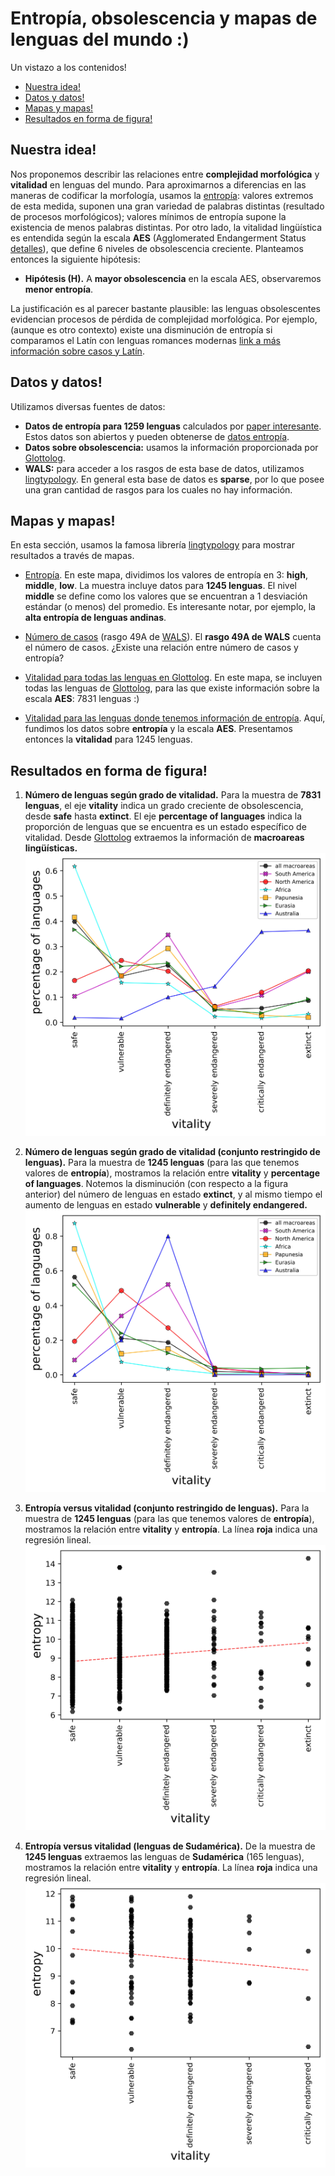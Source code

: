 # Entropía, obsolescencia y mapas de lenguas del mundo :)

Un vistazo a los contenidos!

  * [Nuestra idea!](#nuestra-idea)
  * [Datos y datos!](#datos-y-datos)
  * [Mapas y mapas!](#mapas-y-mapas)
  * [Resultados en forma de figura!](#resultados-en-forma-de-figura)

## Nuestra idea!
Nos proponemos describir las relaciones entre **complejidad morfológica** y **vitalidad** en lenguas del mundo. Para aproximarnos a diferencias en las maneras de codificar la morfología, usamos la [entropía](http://www.christianbentz.de/Papers/Bentz%20et%20al.%20(2017)%20The%20entropy%20of%20words.pdf): valores extremos de esta medida, suponen una gran variedad de palabras distintas (resultado de procesos morfológicos); valores mínimos de entropía supone la existencia de menos palabras distintas. Por otro lado, la vitalidad lingüística es entendida según la escala **AES** (Agglomerated Endangerment Status [detalles](https://glottolog.org/glottolog/glottologinformation)), que define 6 niveles de obsolescencia creciente. Planteamos entonces la siguiente hipótesis:

* **Hipótesis (H).** A **mayor obsolescencia** en la escala AES, observaremos **menor entropía**. 

La justificación es al parecer bastante plausible: las lenguas obsolescentes evidencian procesos de pérdida de complejidad morfológica. Por ejemplo,(aunque es otro contexto) existe una disminución de entropía si comparamos el Latín con lenguas romances modernas [link a más información sobre casos y Latín](https://www.aclweb.org/anthology/W16-4125.pdf). 

## Datos y datos!

Utilizamos diversas fuentes de datos:

* **Datos de entropía para 1259 lenguas** calculados por [paper interesante](http://www.christianbentz.de/Papers/Bentz%20et%20al.%20(2017)%20The%20entropy%20of%20words.pdf). Estos datos son abiertos y pueden obtenerse de [datos entropía](http://www.christianbentz.de/publications.html).
* **Datos sobre obsolescencia:** usamos la información proporcionada por [Glottolog](https://glottolog.org/meta/downloads). 
* **WALS:** para acceder a los rasgos de esta base de datos, utilizamos [lingtypology](https://github.com/OneAdder/lingtypology). En general esta base de datos es __sparse__, por lo que posee una gran cantidad de rasgos para los cuales no hay información. 

## Mapas y mapas!

En esta sección, usamos la famosa librería [lingtypology](https://github.com/OneAdder/lingtypology) para mostrar resultados a través de mapas. 

* [Entropía](./map_entropy.html). En este mapa, dividimos los valores de entropía en 3: **high**, **middle**, **low**. La muestra incluye datos para **1245 lenguas**. El nivel **middle** se define como los valores que se encuentran a 1 desviación estándar (o menos) del promedio. Es interesante notar, por ejemplo, la **alta entropía de lenguas andinas**. 

* [Número de casos](./map_entropy.html) (rasgo 49A de [WALS](https://wals.info/)). El **rasgo 49A de WALS** cuenta el número de casos. ¿Existe una relación entre número de casos y entropía? 

* [Vitalidad para todas las lenguas en Glottolog](./map_glottolog.html). En este mapa, se incluyen todas las lenguas de [Glottolog](https://glottolog.org), para las que existe información sobre la escala **AES**: 7831 lenguas :)

* [Vitalidad para las lenguas donde tenemos información de entropía](./map_entropy_glottolog.html). Aquí, fundimos los datos sobre **entropía** y la escala **AES**. Presentamos entonces la **vitalidad** para 1245 lenguas.  

## Resultados en forma de figura!

1. **Número de lenguas según grado de vitalidad.** Para la muestra de **7831 lenguas**, el eje **vitality** indica un grado creciente de obsolescencia, desde **safe** hasta **extinct**. El eje **percentage of languages** indica la proporción de lenguas que se encuentra es un estado específico de vitalidad. Desde [Glottolog](https://glottolog.org]) extraemos la información de **macroareas lingüísticas.** 
![Número de lenguas vs vitalidad](https://github.com/javiervz/lenguas/blob/master/vitality.jpg?raw=true)

2. **Número de lenguas según grado de vitalidad (conjunto restringido de lenguas).** Para la muestra de **1245 lenguas** (para las que tenemos valores de **entropía**), mostramos la relación entre **vitality** y **percentage of languages**. Notemos la disminución (con respecto a la figura anterior) del número de lenguas en estado **extinct**, y al mismo tiempo el aumento de lenguas en estado **vulnerable** y **definitely endangered.**
![Número de lenguas vs vitalidad](https://github.com/javiervz/lenguas/blob/master/vitality_entropy.jpg?raw=true)

3. **Entropía versus vitalidad (conjunto restringido de lenguas).** Para la muestra de **1245 lenguas** (para las que tenemos valores de **entropía**), mostramos la relación entre **vitality** y **entropía**. La línea **roja** indica una regresión lineal. 
![Entropía vs vitalidad](https://github.com/javiervz/lenguas/blob/master/vitalityvsentropy.jpg?raw=true)

4. **Entropía versus vitalidad (lenguas de Sudamérica).** De la muestra de **1245 lenguas** extraemos las lenguas de **Sudamérica** (165 lenguas), mostramos la relación entre **vitality** y **entropía**. La línea **roja** indica una regresión lineal. 
![Entropía vs vitalidad](https://github.com/javiervz/lenguas/blob/master/vitalityvsentropySA.jpg?raw=true)
